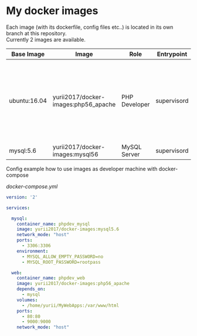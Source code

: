 # My docker images

Each image (with its dockerfile, config files etc..) is located in its own branch at this repository.  
Currently 2 images are available.


| Base Image     | Image                                | Role           | Entrypoint     | Ports              |  Applications  |
|----------------| -------------------------------------|----------------|:--------------:|--------------------|------:|
| ubuntu:16.04   | yurii2017/docker-images:php56_apache | PHP Developer  | supervisord    | 80<br>443<br>9000  | PH 5.6 (source)<br>Xdebug (source)<br>PHPUnit (lastest)<br>Apache 2.4<br>htop<br>man<br>wget<br>nano |
| mysql:5.6      | yurii2017/docker-images:mysql56      | MySQL Server   | supervisord    | 3306               | MySQL Server 5.6 |


Config example how to use images as developer machine with docker-compose

*docker-compose.yml*

```yml
version: '2'

services:

  mysql:
    container_name: phpdev_mysql
    image: yurii2017/docker-images:mysql5.6
    network_mode: "host"
    ports:
      - 3306:3306
    environment:
      - MYSQL_ALLOW_EMPTY_PASSWORD=no
      - MYSQL_ROOT_PASSWORD=rootpass

  web:
    container_name: phpdev_web
    image: yurii2017/docker-images:php56_apache
    depends_on:
      - mysql
    volumes:
      - /home/yurii/MyWebApps:/var/www/html
    ports:
      - 80:80
      - 9000:9000
    network_mode: "host"
```

